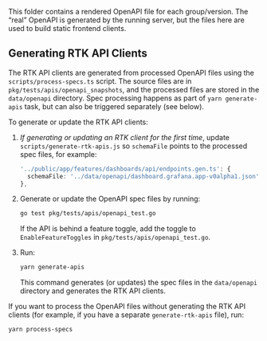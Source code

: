 This folder contains a rendered OpenAPI file for each group/version. The “real” OpenAPI is generated by the running server, but the files here are used to build static frontend clients.

## Generating RTK API Clients

The RTK API clients are generated from processed OpenAPI files using the `scripts/process-specs.ts` script. The source files are in `pkg/tests/apis/openapi_snapshots`, and the processed files are stored in the `data/openapi` directory. Spec processing happens as part of `yarn generate-apis` task, but can also be triggered separately (see below).

To generate or update the RTK API clients:

1. _If generating or updating an RTK client for the first time_, update `scripts/generate-rtk-apis.js` so `schemaFile` points to the processed spec files, for example:
   ```typescript
   '../public/app/features/dashboards/api/endpoints.gen.ts': {
     schemaFile: '../data/openapi/dashboard.grafana.app-v0alpha1.json',
   },
   ```

2. Generate or update the OpenAPI spec files by running:
   ```bash
   go test pkg/tests/apis/openapi_test.go
   ```
   If the API is behind a feature toggle, add the toggle to `EnableFeatureToggles` in `pkg/tests/apis/openapi_test.go`.


3. Run:
   ```bash
   yarn generate-apis
   ```
   This command generates (or updates) the spec files in the `data/openapi` directory and generates the RTK API clients.

If you want to process the OpenAPI files without generating the RTK API clients (for example, if you have a separate `generate-rtk-apis` file), run:
```bash
yarn process-specs
```
